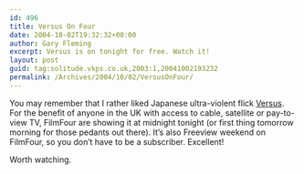 ```yaml
---
id: 496
title: Versus On Four
date: 2004-10-02T19:32:32+00:00
author: Gary Fleming
excerpt: Versus is on tonight for free. Watch it!
layout: post
guid: tag:solitude.vkps.co.uk,2003:1,20041002193232
permalink: /Archives/2004/10/02/VersusOnFour/
---
```

You may remember that I rather liked Japanese ultra-violent flick [Versus](http://solitude.vkps.co.uk/Archives/2004/08/17/Versus). For the benefit of anyone in the UK with access to cable, satellite or pay-to-view TV, FilmFour are showing it at midnight tonight (or first thing tomorrow morning for those pedants out there). It&#8217;s also Freeview weekend on FilmFour, so you don&#8217;t have to be a subscriber. Excellent!

Worth watching.